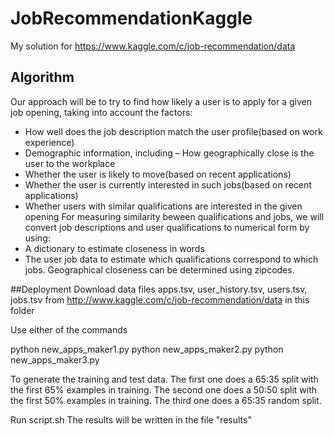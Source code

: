 # JobRecommendationKaggle
My solution for https://www.kaggle.com/c/job-recommendation/data

## Algorithm
Our approach will be to try to find how likely a user is to apply for a given job opening, taking into account the
factors:
* How well does the job description match the user profile(based on work experience)
* Demographic information, including – How geographically close is the user to the workplace
* Whether the user is likely to move(based on recent applications)
* Whether the user is currently interested in such jobs(based on recent applications)
* Whether users with similar qualifications are interested in the given opening
For measuring similarity beween qualifications and jobs, we will convert job descriptions and user qualifications to numerical form by using:
* A dictionary to estimate closeness in words
* The user job data to estimate which qualifications correspond to which jobs.
Geographical closeness can be determined using zipcodes.

##Deployment
Download data files apps.tsv, user_history.tsv, users.tsv, jobs.tsv from http://www.kaggle.com/c/job-recommendation/data in this folder

Use either of the commands

python new_apps_maker1.py
python new_apps_maker2.py
python new_apps_maker3.py

To generate the training and test data.
The first one does a 65:35 split with the first 65% examples in training.
The second one does a 50:50 split with the first 50% examples in training.
The third one does a 65:35 random split.

Run script.sh
The results will be written in the file "results"
